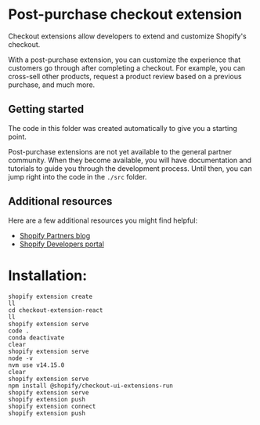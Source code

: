 # Post-purchase checkout extension

Checkout extensions allow developers to extend and customize Shopify's checkout.

With a post-purchase extension, you can customize the experience that customers go through after completing a checkout.
For example, you can cross-sell other products, request a product review based on a previous purchase, and much more.

## Getting started

The code in this folder was created automatically to give you a starting point.

Post-purchase extensions are not yet available to the general partner community.
When they become available, you will have documentation and tutorials to guide you through the development process.
Until then, you can jump right into the code in the `./src` folder.

## Additional resources

Here are a few additional resources you might find helpful:

 - [Shopify Partners blog](https://www.shopify.com/partners/blog)
 - [Shopify Developers portal](https://shopify.dev)


# Installation:

```
shopify extension create
ll
cd checkout-extension-react
ll
shopify extension serve
code .
conda deactivate
clear
shopify extension serve
node -v
nvm use v14.15.0
clear
shopify extension serve
npm install @shopify/checkout-ui-extensions-run
shopify extension serve
shopify extension push
shopify extension connect
shopify extension push
```
